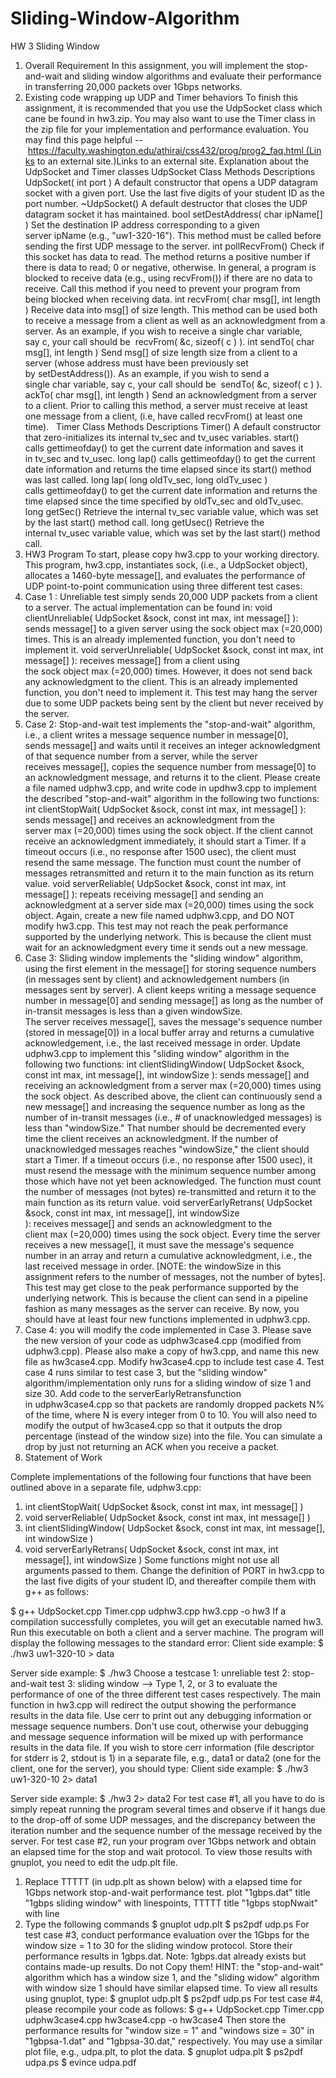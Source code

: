 # Sliding-Window-Algorithm
HW 3 Sliding Window

1. Overall Requirement
In this assignment, you will implement the stop-and-wait and sliding window algorithms and evaluate their performance in transferring 20,000 packets over 1Gbps networks.
2. Existing code wrapping up UDP and Timer behaviors
To finish this assignment, it is recommended that you use the UdpSocket class which cane be found in hw3.zip. You may also want to use the Timer class in the zip file for your implementation and performance evaluation.
You may find this page helpful -- https://faculty.washington.edu/athirai/css432/prog/prog2_faq.html (Links to an external site.)Links to an external site.
Explanation about the UdpSocket and Timer classes
UdpSocket Class
Methods
Descriptions
UdpSocket( int port )
A default constructor that opens a UDP datagram socket with a given port. Use the last five digits of your student ID as the port number.
~UdpSocket()
A default destructor that closes the UDP datagram socket it has maintained.
bool setDestAddress( char ipName[] )
Set the destination IP address corresponding to a given server ipName (e.g., "uw1-320-16"). This method must be called before sending the first UDP message to the server.
int pollRecvFrom()
Check if this socket has data to read. The method returns a positive number if there is data to read; 0 or negative, otherwise. In general, a program is blocked to receive data (e.g., using recvFrom()) if there are no data to receive. Call this method if you need to prevent your program from being blocked when receiving data.
int recvFrom( char msg[], int length )
Receive data into msg[] of size length. This method can be used both to receive a message from a client as well as an acknowledgment from a server. As an example, if you wish to receive a single char variable, say c, your call should be 
recvFrom( &c, sizeof( c ) ).
int sendTo( char msg[], int length )
Send msg[] of size length size from a client to a server (whose address must have been previously set by setDestAddress()). As an example, if you wish to send a single char variable, say c, your call should be 
sendTo( &c, sizeof( c ) ).
ackTo( char msg[], int length )
Send an acknowledgment from a server to a client. Prior to calling this method, a server must receive at least one message from a client, (i.e, have called recvFrom() at least one time).
 
Timer Class
Methods
Descriptions
Timer()
A default constructor that zero-initializes its internal tv_sec and tv_usec variables.
start()
calls gettimeofday() to get the current date information and saves it in tv_sec and tv_usec.
long lap()
calls gettimeofday() to get the current date information and returns the time elapsed since its start() method was last called.
long lap( long oldTv_sec, long oldTv_usec )
calls gettimeofday() to get the current date information and returns the time elapsed since the time specified by oldTv_sec and oldTv_usec.
long getSec()
Retrieve the internal tv_sec variable value, which was set by the last start() method call.
long getUsec()
Retrieve the internal tv_usec variable value, which was set by the last start() method call.
3. HW3 Program
To start, please copy hw3.cpp to your working directory. This program, hw3.cpp, instantiates sock, (i.e., a UdpSocket object), allocates a 1460-byte message[], and evaluates the performance of UDP point-to-point communication using three different test cases:
1. Case 1 : Unreliable test simply sends 20,000 UDP packets from a client to a server. The actual implementation can be found in:
void clientUnreliable( UdpSocket &sock, const int max, int message[] ): sends message[] to a given server using the sock object max (=20,000) times. This is an already implemented function, you don't need to implement it.
void serverUnreliable( UdpSocket &sock, const int max, int message[] ): receives message[] from a client using the sock object max (=20,000) times. However, it does not send back any acknowledgment to the client. This is an already implemented function, you don't need to implement it.
This test may hang the server due to some UDP packets being sent by the client but never received by the server.
2. Case 2: Stop-and-wait test implements the "stop-and-wait" algorithm, i.e., a client writes a message sequence number in message[0], sends message[] and waits until it receives an integer acknowledgment of that sequence number from a server, while the server receives message[], copies the sequence number from message[0] to an acknowledgment message, and returns it to the client. Please create a file named udphw3.cpp, and write code in updhw3.cpp to implement the described "stop-and-wait" algorithm in the following two functions:
int clientStopWait( UdpSocket &sock, const int max, int message[] ): sends message[] and receives an acknowledgment from the server max (=20,000) times using the sock object. If the client cannot receive an acknowledgment immediately, it should start a Timer. If a timeout occurs (i.e., no response after 1500 usec), the client must resend the same message. The function must count the number of messages retransmitted and return it to the main function as its return value.
void serverReliable( UdpSocket &sock, const int max, int message[] ): repeats receiving message[] and sending an acknowledgment at a server side max (=20,000) times using the sock object.
Again, create a new file named udphw3.cpp, and DO NOT modify hw3.cpp. This test may not reach the peak performance supported by the underlying network. This is because the client must wait for an acknowledgment every time it sends out a new message.
3. Case 3: Sliding window implements the "sliding window" algorithm, using the first element in the message[] for storing sequence numbers (in messages sent by client) and acknowledgement numbers (in messages sent by server).
A client keeps writing a message sequence number in message[0] and sending message[] as long as the number of in-transit messages is less than a given windowSize.
The server receives message[], saves the message's sequence number (stored in message[0]) in a local buffer array and returns a cumulative acknowledgement, i.e., the last received message in order.
Update udphw3.cpp to implement this "sliding window" algorithm in the following two functions:
int clientSlidingWindow( UdpSocket &sock, const int max, int message[], int windowSize ): sends message[] and receiving an acknowledgment from a server max (=20,000) times using the sock object. As described above, the client can continuously send a new message[] and increasing the sequence number as long as the number of in-transit messages (i.e., # of unacknowledged messages) is less than "windowSize." That number should be decremented every time the client receives an acknowledgment. If the number of unacknowledged messages reaches "windowSize," the client should start a Timer. If a timeout occurs (i.e., no response after 1500 usec), it must resend the message with the minimum sequence number among those which have not yet been acknowledged. The function must count the number of messages (not bytes) re-transmitted and return it to the main function as its return value.
void serverEarlyRetrans( UdpSocket &sock, const int max, int message[], int windowSize ): receives message[] and sends an acknowledgment to the client max (=20,000) times using the sock object. Every time the server receives a new message[], it must save the message's sequence number in an array and return a cumulative acknowledgment, i.e., the last received message in order.
[NOTE: the windowSize in this assignment refers to the number of messages, not the number of bytes].
This test may get close to the peak performance supported by the underlying network. This is because the client can send in a pipeline fashion as many messages as the server can receive. By now, you should have at least four new functions implemented in udphw3.cpp.
4. Case 4: you will modify the code implemented in Case 3. Please save the new version of your code as udphw3case4.cpp (modified from udphw3.cpp). Please also make a copy of hw3.cpp, and name this new file as hw3case4.cpp.
Modify hw3case4.cpp to include test case 4. Test case 4 runs similar to test case 3, but the "sliding window" algorithm/implementation only runs for a sliding window of size 1 and size 30. Add code to the serverEarlyRetransfunction in udphw3case4.cpp so that packets are randomly dropped packets N% of the time, where N is every integer from 0 to 10. You will also need to modify the output of hw3case4.cpp so that it outputs the drop percentage (instead of the window size) into the file. You can simulate a drop by just not returning an ACK when you receive a packet.
4. Statement of Work

Complete implementations of the following four functions that have been outlined above in a separate file, udphw3.cpp:
1. int clientStopWait( UdpSocket &sock, const int max, int message[] )
2. void serverReliable( UdpSocket &sock, const int max, int message[] )
3. int clientSlidingWindow( UdpSocket &sock, const int max, int message[], int windowSize )
4. void serverEarlyRetrans( UdpSocket &sock, const int max, int message[], int windowSize )
Some functions might not use all arguments passed to them. Change the definition of PORT in hw3.cpp to the last five digits of your student ID, and thereafter compile them with g++ as follows:
 
$ g++ UdpSocket.cpp Timer.cpp udphw3.cpp hw3.cpp -o hw3
If a compilation successfully completes, you will get an executable named hw3. Run this executable on both a client and a server machine. The program will display the following messages to the standard error:
Client side example:
   $ ./hw3 uw1-320-10 > data

Server side example:
   $ ./hw3
   Choose a testcase
      1: unreliable test
      2: stop-and-wait test
      3: sliding window
   -->
Type 1, 2, or 3 to evaluate the performance of one of the three different test cases respectively. The main function in hw3.cpp will redirect the output showing the performance results in the data file. Use cerr to print out any debugging information or message sequence numbers. Don't use cout, otherwise your debugging and message sequence information will be mixed up with performance results in the data file. If you wish to store cerr information (file descriptor for stderr is 2, stdout is 1) in a separate file, e.g., data1 or data2 (one for the client, one for the server), you should type:
Client side example:
   $ ./hw3 uw1-320-10 2> data1

Server side example:
   $ ./hw3 2> data2
For test case #1, all you have to do is simply repeat running the program several times and observe if it hangs due to the drop-off of some UDP messages, and the discrepancy between the iteration number and the sequence number of the message received by the server.
For test case #2, run your program over 1Gbps network and obtain an elapsed time for the stop and wait protocol. To view those results with gnuplot, you need to edit the udp.plt file. 
1. Replace TTTTT (in udp.plt as shown below) with a elapsed time for 1Gbps network stop-and-wait performance test.
   plot "1gbps.dat" title "1gbps sliding window" with linespoints, 
   TTTTT title "1gbps stopNwait" with line 
2. Type the following commands
   $ gnuplot udp.plt
   $ ps2pdf udp.ps
For test case #3, conduct performance evaluation over the 1Gbps for the window size = 1 to 30 for the sliding window protocol. Store their performance results in 1gbps.dat. Note: 1gbps.dat already exists but contains made-up results. Do not Copy them! HINT: the "stop-and-wait" algorithm which has a window size 1, and the "sliding widow" algorithm with window size 1 should have similar elapsed time. To view all results using gnuplot, type:
   $ gnuplot udp.plt
   $ ps2pdf udp.ps
For test case #4, please recompile your code as follows:
$ g++ UdpSocket.cpp Timer.cpp udphw3case4.cpp hw3case4.cpp -o hw3case4
Then store the performance results for "window size = 1" and "windows size = 30" in "1gbpsa-1.dat" and "1gbpsa-30.dat," respectively. You may use a similar plot file, e.g., udpa.plt, to plot the data.
   $ gnuplot udpa.plt
   $ ps2pdf udpa.ps
   $ evince udpa.pdf
